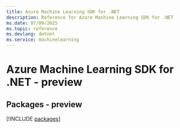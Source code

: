 ```yaml
---
title: Azure Machine Learning SDK for .NET
description: Reference for Azure Machine Learning SDK for .NET
ms.date: 07/09/2025
ms.topic: reference
ms.devlang: dotnet
ms.service: machinelearning
---
```

# Azure Machine Learning SDK for .NET - preview
## Packages - preview
[!INCLUDE [packages](machine-learning-index.md)]